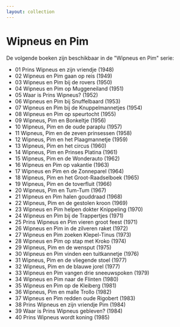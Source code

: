 ```yaml
---
layout: collection
---
```


# Wipneus en Pim

De volgende boeken zijn beschikbaar in de "Wipneus en Pim" serie:

- 01 Prins Wipneus en zijn vriendje (1948)
- 02 Wipneus en Pim gaan op reis (1949)
- 03 Wipneus en Pim bij de rovers (1950)
- 04 Wipneus en Pim op Muggeneiland (1951)
- 05 Waar is Prins Wipneus? (1952)
- 06 Wipneus en Pim bij Snuffelbaard (1953)
- 07 Wipneus en Pim bij de Knuppelmannetjes (1954)
- 08 Wipneus en Pim op speurtocht (1955)
- 09 Wipneus, Pim en Bonkeltje (1956)
- 10 Wipneus, Pim en de oude paraplu (1957)
- 11 Wipneus, Pim en de zeven prinsessen (1958)
- 12 Wipneus, Pim en het Plaagmannetje (1959)
- 13 Wipneus, Pim en het circus (1960)
- 14 Wipneus, Pim en Prinses Platina (1961)
- 15 Wipneus, Pim en de Wonderauto (1962)
- 16 Wipneus en Pim op vakantie (1963)
- 17 Wipneus en Pim en de Zonneparel (1964)
- 18 Wipneus, Pim en het Groot-Raadselboek (1965)
- 19 Wipneus, Pim en de toverfluit (1966)
- 20 Wipneus, Pim en Tum-Tum (1967)
- 21 Wipneus en Pim halen gouddraad (1968)
- 22 Wipneus, Pim en de gestolen kroon (1969)
- 23 Wipneus en Pim helpen dokter Knippeling (1970)
- 24 Wipneus en Pim bij de Trappertjes (1971)
- 25 Prins Wipneus en Pim vieren groot feest (1971)
- 26 Wipneus en Pim in de zilveren raket (1972)
- 27 Wipneus en Pim zoeken Klepel-Tinus (1973)
- 28 Wipneus en Pim op stap met Kroko (1974)
- 29 Wipneus, Pim en de wensput (1975)
- 30 Wipneus en Pim vinden een tuitkannetje (1976)
- 31 Wipneus, Pim en de vliegende stoel (1977)
- 32 Wipneus, Pim en de blauwe jorel (1977)
- 33 Wipneus en Pim vangen drie sneeuwspoken (1979)
- 34 Wipneus en Pim naar de Flinten (1980)
- 35 Wipneus en Pim op de Kleiberg (1981)
- 36 Wipneus, Pim en malle Trollo (1982)
- 37 Wipneus en Pim redden oude Rigobert (1983)
- 38 Prins Wipneus en zijn vriendje Pim (1984)
- 39 Waar is Prins Wipneus gebleven? (1984)
- 40 Prins Wipneus wordt koning (1985)
